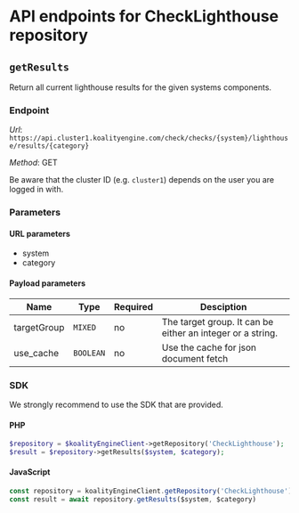 # API endpoints for CheckLighthouse repository


## `getResults`

Return all current lighthouse results for the given systems components.

### Endpoint

*Url*: ```https://api.cluster1.koalityengine.com/check/checks/{system}/lighthouse/results/{category}```

*Method*: GET

Be aware that the cluster ID (e.g. `cluster1`) depends on the user you are logged in with.

### Parameters

#### URL parameters
 - system
 - category

#### Payload parameters

| Name                  | Type  | Required  | Desciption   |
|-----------------------|-------|-----------|--------------|
| targetGroup  | `MIXED` |  no        | The target group. It can be either an integer or a string.           |
| use_cache  | `BOOLEAN` |  no        | Use the cache for json document fetch           |

### SDK

We strongly recommend to use the SDK that are provided.

#### PHP
```php
$repository = $koalityEngineClient->getRepository('CheckLighthouse');
$result = $repository->getResults($system, $category);
```

#### JavaScript

```javascript
const repository = koalityEngineClient.getRepository('CheckLighthouse')
const result = await repository.getResults($system, $category)
```

